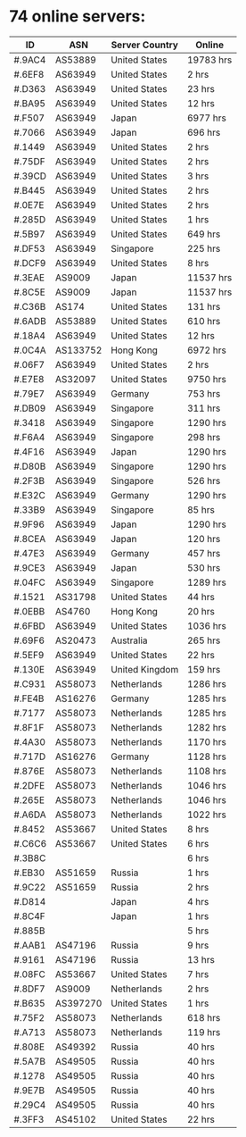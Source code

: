 # 74 online servers:

| ID | ASN | Server Country | Online |
| ------ | ------ | ------ | ------ |
| #.9AC4 | AS53889 | United States | 19783 hrs |
| #.6EF8 | AS63949 | United States | 2 hrs |
| #.D363 | AS63949 | United States | 23 hrs |
| #.BA95 | AS63949 | United States | 12 hrs |
| #.F507 | AS63949 | Japan | 6977 hrs |
| #.7066 | AS63949 | Japan | 696 hrs |
| #.1449 | AS63949 | United States | 2 hrs |
| #.75DF | AS63949 | United States | 2 hrs |
| #.39CD | AS63949 | United States | 3 hrs |
| #.B445 | AS63949 | United States | 2 hrs |
| #.0E7E | AS63949 | United States | 2 hrs |
| #.285D | AS63949 | United States | 1 hrs |
| #.5B97 | AS63949 | United States | 649 hrs |
| #.DF53 | AS63949 | Singapore | 225 hrs |
| #.DCF9 | AS63949 | United States | 8 hrs |
| #.3EAE | AS9009 | Japan | 11537 hrs |
| #.8C5E | AS9009 | Japan | 11537 hrs |
| #.C36B | AS174 | United States | 131 hrs |
| #.6ADB | AS53889 | United States | 610 hrs |
| #.18A4 | AS63949 | United States | 12 hrs |
| #.0C4A | AS133752 | Hong Kong | 6972 hrs |
| #.06F7 | AS63949 | United States | 2 hrs |
| #.E7E8 | AS32097 | United States | 9750 hrs |
| #.79E7 | AS63949 | Germany | 753 hrs |
| #.DB09 | AS63949 | Singapore | 311 hrs |
| #.3418 | AS63949 | Singapore | 1290 hrs |
| #.F6A4 | AS63949 | Singapore | 298 hrs |
| #.4F16 | AS63949 | Japan | 1290 hrs |
| #.D80B | AS63949 | Singapore | 1290 hrs |
| #.2F3B | AS63949 | Singapore | 526 hrs |
| #.E32C | AS63949 | Germany | 1290 hrs |
| #.33B9 | AS63949 | Singapore | 85 hrs |
| #.9F96 | AS63949 | Japan | 1290 hrs |
| #.8CEA | AS63949 | Japan | 120 hrs |
| #.47E3 | AS63949 | Germany | 457 hrs |
| #.9CE3 | AS63949 | Japan | 530 hrs |
| #.04FC | AS63949 | Singapore | 1289 hrs |
| #.1521 | AS31798 | United States | 44 hrs |
| #.0EBB | AS4760 | Hong Kong | 20 hrs |
| #.6FBD | AS63949 | United States | 1036 hrs |
| #.69F6 | AS20473 | Australia | 265 hrs |
| #.5EF9 | AS63949 | United States | 22 hrs |
| #.130E | AS63949 | United Kingdom | 159 hrs |
| #.C931 | AS58073 | Netherlands | 1286 hrs |
| #.FE4B | AS16276 | Germany | 1285 hrs |
| #.7177 | AS58073 | Netherlands | 1285 hrs |
| #.8F1F | AS58073 | Netherlands | 1282 hrs |
| #.4A30 | AS58073 | Netherlands | 1170 hrs |
| #.717D | AS16276 | Germany | 1128 hrs |
| #.876E | AS58073 | Netherlands | 1108 hrs |
| #.2DFE | AS58073 | Netherlands | 1046 hrs |
| #.265E | AS58073 | Netherlands | 1046 hrs |
| #.A6DA | AS58073 | Netherlands | 1022 hrs |
| #.8452 | AS53667 | United States | 8 hrs |
| #.C6C6 | AS53667 | United States | 6 hrs |
| #.3B8C |  |  | 6 hrs |
| #.EB30 | AS51659 | Russia | 1 hrs |
| #.9C22 | AS51659 | Russia | 2 hrs |
| #.D814 |  | Japan | 4 hrs |
| #.8C4F |  | Japan | 1 hrs |
| #.885B |  |  | 5 hrs |
| #.AAB1 | AS47196 | Russia | 9 hrs |
| #.9161 | AS47196 | Russia | 13 hrs |
| #.08FC | AS53667 | United States | 7 hrs |
| #.8DF7 | AS9009 | Netherlands | 2 hrs |
| #.B635 | AS397270 | United States | 1 hrs |
| #.75F2 | AS58073 | Netherlands | 618 hrs |
| #.A713 | AS58073 | Netherlands | 119 hrs |
| #.808E | AS49392 | Russia | 40 hrs |
| #.5A7B | AS49505 | Russia | 40 hrs |
| #.1278 | AS49505 | Russia | 40 hrs |
| #.9E7B | AS49505 | Russia | 40 hrs |
| #.29C4 | AS49505 | Russia | 40 hrs |
| #.3FF3 | AS45102 | United States | 22 hrs |


